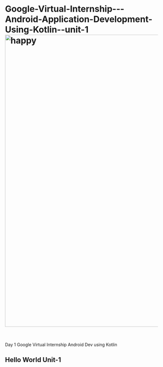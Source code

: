 # Google-Virtual-Internship---Android-Application-Development-Using-Kotlin--unit-1<img width="960" alt="happy" src="https://user-images.githubusercontent.com/83489094/187024204-6cf5e45b-7171-4496-8d53-b08c26be5f1c.png">

<br>
<p>
Day 1 Google Virtual Internship Android Dev using Kotlin
</p>
<h2>Hello World Unit-1</h2>
